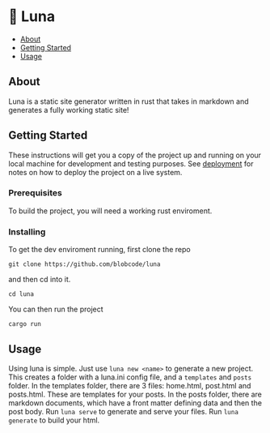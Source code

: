 # 🌙 Luna

- [About](#about)
- [Getting Started](#getting_started)
- [Usage](#usage)

## About <a name = "about"></a>

Luna is a static site generator written in rust that takes in markdown and generates a fully working static site!

## Getting Started <a name = "getting_started"></a>

These instructions will get you a copy of the project up and running on your local machine for development and testing purposes. See [deployment](#deployment) for notes on how to deploy the project on a live system.

### Prerequisites

To build the project, you will need a working rust enviroment.

### Installing

To get the dev enviroment running, first clone the repo

```
git clone https://github.com/blobcode/luna
```

and then cd into it.

```
cd luna
```

You can then run the project

```
cargo run
```

## Usage <a name = "usage"></a>

Using luna is simple. Just use `luna new <name>` to generate a new project. This creates a folder with a luna.ini config file, and a `templates` and `posts` folder. In the templates folder, there are 3 files: home.html, post.html and posts.html. These are templates for your posts. In the posts folder, there are markdown documents, which have a front matter defining data and then the post body. Run `luna serve` to generate and serve your files. Run `luna generate` to build your html.
